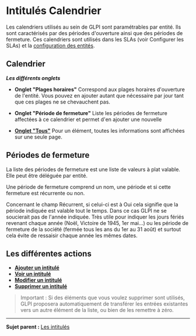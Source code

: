 Intitulés Calendrier
=================

Les calendriers utilisés au sein de GLPI sont paramétrables par entité. Ils sont caractérisés par des périodes d'ouverture ainsi que des périodes de fermeture.
Ces calendriers sont utilisés dans les SLAs (voir Configurer les SLAs) et la [configuration des entités](07_Module_Administration/04_Entités.md).

Calendrier
---------

***Les différents onglets***

-   **Onglet "Plages horaires"**
    Correspond aux plages horaires d'ouverture de l'entité. Vous pouvez en ajouter autant que nécessaire par jour tant que ces plages ne se chevauchent pas.

-   **Onglet "Période de fermeture"**
    Liste les périodes de fermeture affectées à ce calendrier et permet d'en ajouter une nouvelle

-   **[Onglet "Tous"](Les_différents_onglets/Onglet_Tous.md)**
     Pour un élément, toutes les informations sont affichées sur une seule page.

Périodes de fermeture
--------
La liste des périodes de fermeture est une liste de valeurs à plat valable. Elle peut être déléguée par entité.

Une période de fermeture comprend un nom, une période et si cette fermeture est récurrente ou non.

Concernant le champ Récurrent, si celui-ci est à Oui cela signifie que la période indiquée est valable tout le temps. Dans ce cas GLPI ne se soucierait pas de l'année indiquée. 
Très utile pour indiquer les jours fériés revenant chaque année (Noël, Victoire de 1945, 1er mai...) ou les période de fermeture de la société (fermée tous les ans du 1er au 31 août) et surtout cela évite de ressaisir chaque année les mêmes dates.


Les différentes actions
-----------------------

-   **[Ajouter un intitulé](Les_différentes_actions/Créer_un_nouvel_objet.md)**
-   **[Voir un intitulé](Les_différentes_actions/Visualiser_un_objet.md)**
-   **[Modifier un intitulé](Les_différentes_actions/Modifier_un_objet.md)**
-   **[Supprimer un intitulé](Les_différentes_actions/Supprimer_un_objet.md)**

>Important : Si des éléments que vous voulez supprimer sont utilisés, GLPI proposera automatiquement de transférer les entrées existantes vers un autre élément de la liste, ou bien de les remettre à zéro.

------
**Sujet parent :** [Les intitulés](08_Module_Configuration/02_Intitulés/01_Intitulés.md "Les intitulés sont gérés depuis le menu Configuration > Intitulés")
